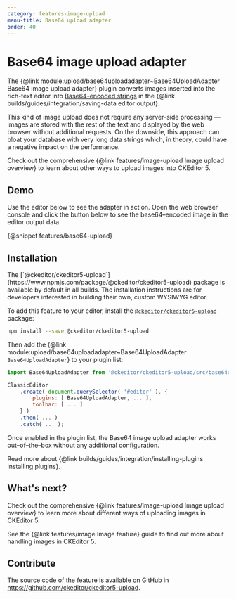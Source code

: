 ```yaml
---
category: features-image-upload
menu-title: Base64 upload adapter
order: 40
---
```


# Base64 image upload adapter

The {@link module:upload/base64uploadadapter~Base64UploadAdapter Base64 image upload adapter} plugin converts images inserted into the rich-text editor into [Base64-encoded strings](https://en.wikipedia.org/wiki/Base64) in the {@link builds/guides/integration/saving-data editor output}.

This kind of image upload does not require any server-side processing &mdash; images are stored with the rest of the text and displayed by the web browser without additional requests. On the downside, this approach can bloat your database with very long data strings which, in theory, could have a negative impact on the performance.

<info-box>
	Check out the comprehensive {@link features/image-upload Image upload overview} to learn about other ways to upload images into CKEditor 5.
</info-box>

## Demo

Use the editor below to see the adapter in action. Open the web browser console and click the button below to see the base64–encoded image in the editor output data.

{@snippet features/base64-upload}

## Installation

<info-box info>
	The [`@ckeditor/ckeditor5-upload`](https://www.npmjs.com/package/@ckeditor/ckeditor5-upload) package is available by default in all builds. The installation instructions are for developers interested in building their own, custom WYSIWYG editor.
</info-box>

To add this feature to your editor, install the [`@ckeditor/ckeditor5-upload`](https://www.npmjs.com/package/@ckeditor/ckeditor5-upload) package:

```bash
npm install --save @ckeditor/ckeditor5-upload
```

Then add the {@link module:upload/base64uploadadapter~Base64UploadAdapter `Base64UploadAdapter`} to your plugin list:

```js
import Base64UploadAdapter from '@ckeditor/ckeditor5-upload/src/base64uploadadapter';

ClassicEditor
	.create( document.querySelector( '#editor' ), {
		plugins: [ Base64UploadAdapter, ... ],
		toolbar: [ ... ]
	} )
	.then( ... )
	.catch( ... );
```

Once enabled in the plugin list, the Base64 image upload adapter works out–of–the–box without any additional configuration.

<info-box info>
	Read more about {@link builds/guides/integration/installing-plugins installing plugins}.
</info-box>

## What's next?

Check out the comprehensive {@link features/image-upload Image upload overview} to learn more about different ways of uploading images in CKEditor 5.

See the {@link features/image Image feature} guide to find out more about handling images in CKEditor 5.

## Contribute

The source code of the feature is available on GitHub in https://github.com/ckeditor/ckeditor5-upload.
